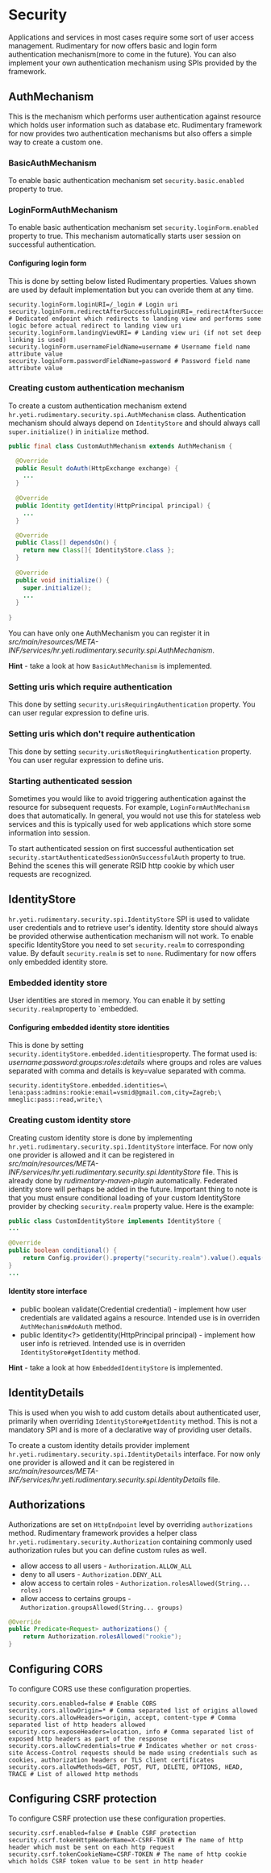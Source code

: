 # Security
Applications and services in most cases require some sort of user access management. Rudimentary for now offers basic and login form authentication mechanism(more to come in the future). You can also implement your own authentication mechanism using SPIs provided by the framework.

## AuthMechanism
This is the mechanism which performs user authentication against resource which holds user information such as database etc.
Rudimentary framework for now provides two authentication mechanisms but also offers a simple way to create a custom one.

### BasicAuthMechanism
To enable basic authentication mechanism set `security.basic.enabled` property to true.

### LoginFormAuthMechanism
To enable basic authentication mechanism set `security.loginForm.enabled` property to true.
This mechanism automatically starts user session on successful authentication.

#### Configuring login form
This is done by setting below listed Rudimentary properties. Values shown are used by default implementation but you can overide them at any time.
```properties
security.loginForm.loginURI=/_login # Login uri
security.loginForm.redirectAfterSuccessfulLoginURI=_redirectAfterSuccessfulLogin # Dedicated endpoint which redirects to landing view and performs some logic before actual redirect to landing view uri
security.loginForm.landingViewURI= # Landing view uri (if not set deep linking is used)
security.loginForm.usernameFieldName=username # Username field name attribute value
security.loginForm.passwordFieldName=password # Password field name attribute value
```
### Creating custom authentication mechanism
To create a custom authentication mechanism extend `hr.yeti.rudimentary.security.spi.AuthMechanism` class.
Authentication mechanism should always depend on `IdentityStore` and should always call `super.initialize()` in `initialize` method.
```java
public final class CustomAuthMechanism extends AuthMechanism {

  @Override
  public Result doAuth(HttpExchange exchange) {
    ...
  }
  
  @Override
  public Identity getIdentity(HttpPrincipal principal) {
    ...
  }

  @Override
  public Class[] dependsOn() {
    return new Class[]{ IdentityStore.class };
  }
  
  @Override
  public void initialize() {
    super.initialize();
    ...
  }
  
}
```
You can have only one AuthMechanism you can register it in *src/main/resources/META-INF/services/hr.yeti.rudimentary.security.spi.AuthMechanism*. 

**Hint** - take a look at how `BasicAuthMechanism` is implemented.

### Setting uris which require authentication
This done by setting `security.urisRequiringAuthentication` property.
You can user regular expression to define uris.
 
### Setting uris which don't require authentication
This done by setting `security.urisNotRequiringAuthentication` property.
You can user regular expression to define uris.

### Starting authenticated session
Sometimes you would like to avoid triggering authentication against the resource for subsequent requests.
For example, `LoginFormAuthMechanism` does that automatically. 
In general, you would not use this for stateless web services and this is typically used for web applications which store some information into session.

To start authenticated session on first successful authentication set `security.startAuthenticatedSessionOnSuccessfulAuth` property to true. Behind the scenes this will generate RSID http cookie by which user requests are recognized.

## IdentityStore
`hr.yeti.rudimentary.security.spi.IdentityStore` SPI is used to validate user credentials and to retrieve user's identity.
Identity store should always be provided otherwise authentication mechanism will not work. To enable specific IdentityStore you need to set `security.realm` to corresponding value.
By default `security.realm` is set to `none`. Rudimentary for now offers only embedded identity store.

### Embedded identity store
User identities are stored in memory. You can enable it by setting `security.realm`property to `embedded.

#### Configuring embedded identity store identities
This is done by setting `security.identityStore.embedded.identities`property.
The format used is: *username*:*password*:*groups*:*roles*:*details* where groups and roles are values separated with comma and details is key=value separated with comma.
```properties
security.identityStore.embedded.identities=\
lena:pass:admins:rookie:email=vsmid@gmail.com,city=Zagreb;\
mmeglic:pass::read,write;\
```
### Creating custom identity store
Creating custom identity store is done by implementing `hr.yeti.rudimentary.security.spi.IdentityStore` interface.
For now only one provider is allowed and it can be registered in *src/main/resources/META-INF/services/hr.yeti.rudimentary.security.spi.IdentityStore* file. This is already done by *rudimentary-maven-plugin* automatically.
Federated identity store will perhaps be added in the future.
Important thing to note is that you must ensure conditional loading of your custom IdentityStore provider by checking `security.realm` property value. Here is the example:
```java
public class CustomIdentityStore implements IdentityStore {
...

@Override
public boolean conditional() {
    return Config.provider().property("security.realm").value().equals("custom");
}
...
```

#### Identity store interface
* public boolean validate(Credential credential) - implement how user credentials are validated agains a resource. Intended use is in overriden `AuthMechanism#doAuth` method.
* public Identity<?> getIdentity(HttpPrincipal principal) - implement how user info is retrieved. Intended use is in overriden  `IdentityStore#getIdentity` method.

**Hint** - take a look at how `EmbeddedIdentityStore` is implemented.

## IdentityDetails
This is used when you wish to add custom details about authenticated user, primarily when overriding `IdentityStore#getIdentity` method. 
This is not a mandatory SPI and is more of a declarative way of providing user details. 

To create a custom identity details provider implement `hr.yeti.rudimentary.security.spi.IdentityDetails` interface.
For now only one provider is allowed and it can be registered in *src/main/resources/META-INF/services/hr.yeti.rudimentary.security.spi.IdentityDetails* file.

## Authorizations
Authorizations are set on `HttpEndpoint` level by overriding `authorizations` method.
Rudimentary framework provides a helper class `hr.yeti.rudimentary.security.Authorization` containing commonly used authorization rules but you can define custom rules as well.

* allow access to all users - `Authorization.ALLOW_ALL`
* deny to all users - `Authorization.DENY_ALL`
* alow access to certain roles - `Authorization.rolesAllowed(String... roles)`
* allow access to certains groups -  `Authorization.groupsAllowed(String... groups)`

```java
@Override
public Predicate<Request> authorizations() {
    return Authorization.rolesAllowed("rookie");
}
```
## Configuring CORS
To configure CORS use these configuration properties.
```properties
security.cors.enabled=false # Enable CORS
security.cors.allowOrigin=* # Comma separated list of origins allowed
security.cors.allowHeaders=origin, accept, content-type # Comma separated list of http headers allowed
security.cors.exposeHeaders=location, info # Comma separated list of exposed http headers as part of the response
security.cors.allowCredentials=true # Indicates whether or not cross-site Access-Control requests should be made using credentials such as cookies, authorization headers or TLS client certificates
security.cors.allowMethods=GET, POST, PUT, DELETE, OPTIONS, HEAD, TRACE # List of allowed http methods
```

## Configuring CSRF protection
To configure CSRF protection use these configuration properties.
```properties
security.csrf.enabled=false # Enable CSRF protection
security.csrf.tokenHttpHeaderName=X-CSRF-TOKEN # The name of http header which must be sent on each http request
security.csrf.tokenCookieName=CSRF-TOKEN # The name of http cookie which holds CSRF token value to be sent in http header
```
